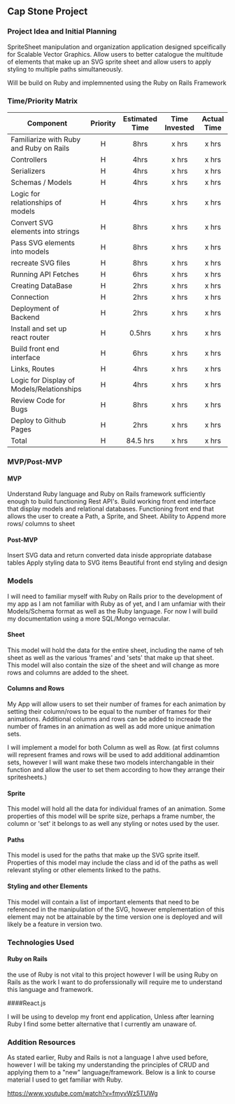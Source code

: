 ## Cap Stone Project

### Project Idea and Initial Planning

SpriteSheet manipulation and organization application designed spceifically for Scalable Vector Graphics. Allow users to better catalogue the multitude of elements that make up an SVG sprite sheet and allow users to apply styling to multiple paths simultaneously. 

Will be build on Ruby and implemnented using the Ruby on Rails Framework


### Time/Priority Matrix

| Component | Priority | Estimated Time | Time Invested | Actual Time |
| --- | :---: |  :---: | :---: | :---: |
| Familiarize with Ruby and Ruby on Rails | H | 8hrs | x hrs | x hrs |
| Controllers | H | 4hrs | x hrs | x hrs |
| Serializers | H | 4hrs | x hrs | x hrs |
| Schemas / Models | H | 4hrs | x hrs | x hrs |
| Logic for relationships of models | H | 4hrs | x hrs | x hrs |
| Convert SVG elements into strings | H | 8hrs | x hrs | x hrs |
| Pass SVG elements into models | H | 8hrs | x hrs | x hrs |
| recreate SVG files | H | 8hrs | x hrs | x hrs |
| Running API Fetches | H | 6hrs | x hrs | x hrs |
| Creating DataBase | H | 2hrs | x hrs | x hrs |
| Connection | H | 2hrs | x hrs | x hrs |
| Deployment of Backend | H | 2hrs | x hrs | x hrs |
| Install and set up react router | H | 0.5hrs | x hrs | x hrs |
| Build front end interface | H | 6hrs | x hrs | x hrs |
| Links, Routes | H | 4hrs | x hrs | x hrs |
| Logic for Display of Models/Relationships | H | 4hrs | x hrs | x hrs |
| Review Code for Bugs | H | 8hrs | x hrs | x hrs |
| Deploy to Github Pages | H | 2hrs | x hrs | x hrs |
| Total | H | 84.5 hrs | x hrs | x hrs |


### MVP/Post-MVP

#### MVP

Understand Ruby language and Ruby on Rails framework sufficiently enough to build functioning Rest API's.
Build working front end interface that display models and relational databases.
Functioning front end that allows the user to create a Path, a Sprite, and Sheet.
Ability to Append more rows/ columns to sheet


#### Post-MVP

Insert SVG data and return converted data inisde appropriate database tables
Apply styling data to SVG items
Beautiful front end styling and design

### Models

I will need to familiar myself with Ruby on Rails prior to the development of my app as I am not familiar with Ruby as of yet, and I am unfamiar with their Models/Schema format as well as the Ruby language. For now I will build my documentation using a more SQL/Mongo vernacular.

#### Sheet

This model will hold the data for the entire sheet, including the name of teh sheet as well as the various 'frames' and 'sets' that make up that sheet. This model will also contain the size of the sheet and will change as more rows and columns are added to the sheet.

#### Columns and Rows

My App will allow users to set their number of frames for each animation by setting their column/rows to be equal to the number of frames for their animations. Additional columns and rows can be added to increade the number of frames in an animation as well as add more unique animation sets.

I will implement a model for both Column as well as Row.
(at first columns will represent frames and rows will be used to add additional addinamtion sets, however I will want make these two models interchangable in their function and allow the user to set them according to how they arrange their spritesheets.)

#### Sprite

This model will hold all the data for individual frames of an animation. Some properties of this model will be sprite size, perhaps a frame number, the column or 'set' it belongs to as well any styling or notes used by the user.

#### Paths

This model is used for the paths that make up the SVG sprite itself. Properties of this model may include the class and id of the paths as well relevant styling or other elements linked to the paths.

#### Styling and other Elements

This model will contain a list of important elements that need to be referenced in the manipulation of the SVG, however emplementation of this element may not be attainable by the time version one is deployed and will likely be a feature in version two.


### Technologies Used

#### Ruby on Rails

the use of Ruby is not vital to this project however I will be using Ruby on Rails as the work I want to do proferssionally will require me to understand this language and framework.

####React.js

I will be using to develop my front end application, Unless after learning Ruby I find some better alternative that I currently am unaware of.


### Addition Resources

As stated earlier, Ruby and Rails is not a language I ahve used before, however I will be taking my understanding the principles of CRUD and applying them to a "new" language/framework. Below is a link to course material I used to get familiar with Ruby.

https://www.youtube.com/watch?v=fmyvWz5TUWg